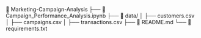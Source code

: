 📁 Marketing-Campaign-Analysis
├── 📜 Campaign_Performance_Analysis.ipynb
├── 📂 data/
│     ├── customers.csv
│     ├── campaigns.csv
│     ├── transactions.csv
├── 📜 README.md
└── 📜 requirements.txt
